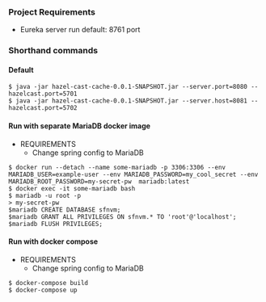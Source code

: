 ### Project Requirements

- Eureka server run default: 8761 port

### Shorthand commands

#### Default

```shell
$ java -jar hazel-cast-cache-0.0.1-SNAPSHOT.jar --server.port=8080 --hazelcast.port=5701
$ java -jar hazel-cast-cache-0.0.1-SNAPSHOT.jar --server.host=8081 --hazelcast.port=5702
```

#### Run with separate MariaDB docker image

- REQUIREMENTS
    - Change spring config to MariaDB

```shell
$ docker run --detach --name some-mariadb -p 3306:3306 --env MARIADB_USER=example-user --env MARIADB_PASSWORD=my_cool_secret --env MARIADB_ROOT_PASSWORD=my-secret-pw  mariadb:latest
$ docker exec -it some-mariadb bash
$ mariadb -u root -p
> my-secret-pw
$mariadb CREATE DATABASE sfnvm;
$mariadb GRANT ALL PRIVILEGES ON sfnvm.* TO 'root'@'localhost';
$mariadb FLUSH PRIVILEGES;
```

#### Run with docker compose

- REQUIREMENTS
    - Change spring config to MariaDB

```shell
$ docker-compose build
$ docker-compose up
```